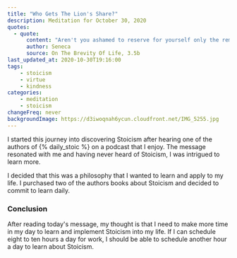 ```yaml
---
title: "Who Gets The Lion's Share?"
description: Meditation for October 30, 2020
quotes: 
  - quote:
      content: "Aren't you ashamed to reserve for yourself only the remnants of your life and to dedicate to wisdom only that time can't be directed to business?"
      author: Seneca
      source: On The Brevity Of Life, 3.5b
last_updated_at: 2020-10-30T19:16:00
tags:
    - stoicism
    - virtue
    - kindness
categories:
    - meditation
    - stoicism
changeFreq: never
backgroundImage: https://d3iwoqnah6ycun.cloudfront.net/IMG_5255.jpg
---
```


I started this journey into discovering Stoicism after hearing one of the authors of {% daily_stoic %} on a podcast that 
I enjoy. The message resonated with me and having never heard of Stoicism, I was intrigued to learn more.

I decided that this was a philosophy that I wanted to learn and apply to my life. I purchased two of the authors books
about Stoicism and decided to commit to learn daily.

### Conclusion

After reading today's message, my thought is that I need to make more time in my day to learn and implement Stoicism 
into my life. If I can schedule eight to ten hours a day for work, I should be able to schedule another hour a day to 
learn about Stoicism.  
